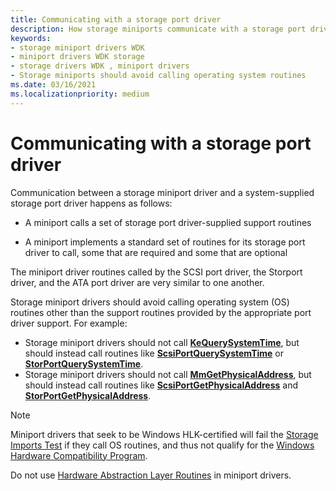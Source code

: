 ```yaml
---
title: Communicating with a storage port driver
description: How storage miniports communicate with a storage port driver
keywords:
- storage miniport drivers WDK
- miniport drivers WDK storage
- storage drivers WDK , miniport drivers
- Storage miniports should avoid calling operating system routines
ms.date: 03/16/2021
ms.localizationpriority: medium
---
```


# Communicating with a storage port driver

Communication between a storage miniport driver and a system-supplied storage port driver happens as follows:

- A miniport calls a set of storage port driver-supplied support routines

- A miniport implements a standard set of routines for its storage port driver to call, some that are required and some that are optional

The miniport driver routines called by the SCSI port driver, the Storport driver, and the ATA port driver are very similar to one another.

Storage miniport drivers should avoid calling operating system (OS) routines other than the support routines provided by the appropriate port driver support. For example:

- Storage miniport drivers should not call [**KeQuerySystemTime**](/windows-hardware/drivers/ddi/wdm/nf-wdm-kequerysystemtime), but should instead call routines like [**ScsiPortQuerySystemTime**](/windows-hardware/drivers/ddi/srb/nf-srb-scsiportquerysystemtime) or [**StorPortQuerySystemTime**](/windows-hardware/drivers/ddi/storport/nf-storport-storportquerysystemtime).
- Storage miniport drivers should not call [**MmGetPhysicalAddress**](/windows-hardware/drivers/ddi/ntddk/nf-ntddk-mmgetphysicaladdress), but should instead call routines like [**ScsiPortGetPhysicalAddress**](/windows-hardware/drivers/ddi/srb/nf-srb-scsiportgetphysicaladdress) and [**StorPortGetPhysicalAddress**](/windows-hardware/drivers/ddi/storport/nf-storport-storportgetphysicaladdress).

> [!NOTE]
> Miniport drivers that seek to be Windows HLK-certified will fail the [Storage Imports Test](/windows-hardware/test/hlk/testref/c75585b2-a3e6-4db0-8847-f6023171d4b9) if they call OS routines, and thus not qualify for the [Windows Hardware Compatibility Program](/windows-hardware/design/compatibility/).

Do not use [Hardware Abstraction Layer Routines](/previous-versions/windows/hardware/drivers/ff546644(v=vs.85)) in miniport drivers.
